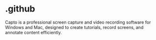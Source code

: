# .github
Capto is a professional screen capture and video recording software for Windows and Mac, designed to create tutorials, record screens, and annotate content efficiently.
